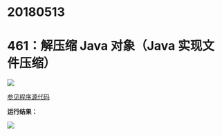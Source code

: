 # 20180513

# 461：解压缩 Java 对象（Java 实现文件压缩）

<img src="http://image.renkaigis.com/keepcoding/2018051301.png">

<a href="https://github.com/renkaigis/KeepCoding/tree/master/2018/05/13" target="_blank">参见程序源代码</a>

**运行结果：**

<img src="http://image.renkaigis.com/keepcoding/2018051302.png">